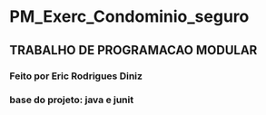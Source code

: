 # PM_Exerc_Condominio_seguro

## TRABALHO DE PROGRAMACAO MODULAR

### Feito por Eric Rodrigues Diniz

### base do projeto: java e junit